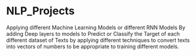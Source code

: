 # NLP_Projects
Applying different Machine Learning Models or different RNN Models By adding Deep layers to models to Predict or Classify the Target of each different dataset of Texts by applying different techniques to convert texts into vectors of numbers to be appropriate to training different models.

